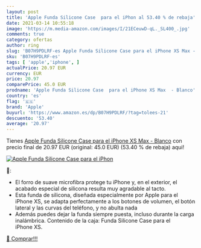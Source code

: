 ```yaml
---
layout: post
title: 'Apple Funda Silicone Case  para el iPhon al 53.40 % de rebaja'
date: 2021-03-14 10:55:18
image: 'https://m.media-amazon.com/images/I/21ECeuwD-qL._SL400_.jpg'
comments: true
category: ofertas
author: ring
slug: 'B07H9PDLRF-es Apple Funda Silicone Case para el iPhone XS Max - Blanco'
sku: 'B07H9PDLRF-es'
tags: [ 'apple','iphone', ]
actualPrice: 20.97 EUR
currency: EUR
price: 20.97
comparePrice: 45.0 EUR
prodname: 'Apple Funda Silicone Case  para el iPhone XS Max  - Blanco'
country: 'es'
flag: '🇪🇸'
brand: 'Apple'
buyurl: 'https://www.amazon.es/dp/B07H9PDLRF/?tag=tolees-21'
descuento: '53.40'
average: '20.97'
---
```


Tienes [Apple Funda Silicone Case  para el iPhone XS Max  - Blanco](https://www.amazon.es/dp/B07H9PDLRF/?tag=tolees-21) con precio final de  20.97 EUR (original: 45.0 EUR) (53.40 %  de rebaja) aqui!

[![Apple Funda Silicone Case  para el iPhon](https://m.media-amazon.com/images/I/21ECeuwD-qL._SL400_.jpg)](https://www.amazon.es/dp/B07H9PDLRF/?tag=tolees-21)

🔎:

- El forro de suave microfibra protege tu iPhone y, en el exterior, el acabado especial de silicona resulta muy agradable al tacto.
- Esta funda de silicona, diseñada especialmente por Apple para el iPhone XS, se adapta perfectamente a los botones de volumen, el botón lateral y las curvas del teléfono, y no abulta nada
- Además puedes dejar la funda siempre puesta, incluso durante la carga inalámbrica. Contenido de la caja: Funda Silicone Case para el iPhone XS.

[🛒 Comprar!!!](https://www.amazon.es/dp/B07H9PDLRF/?tag=tolees-21)
